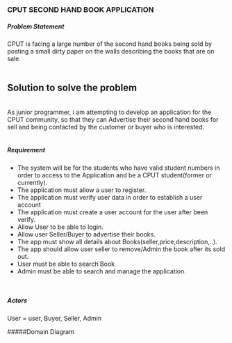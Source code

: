 ### CPUT SECOND HAND BOOK APPLICATION

##### Problem Statement <br />
CPUT is facing a large number of the second hand books
 being sold by posting a small dirty paper on the walls describing 
the books that are on sale.<br>
<br>
## Solution to solve the problem <br>
<br>
As junior programmer, i am attempting to develop an 
application for the CPUT community, so that they can 
Advertise their second hand books for sell and being 
contacted by the customer or buyer who is interested.<br>
<br>

##### Requirement<br>

- The system will be for the students who have valid student numbers
 in order to access to the Application and be
 a CPUT student(former or currently). <br>
- The application must allow a user to register.<br>
- The application must verify user data in order to establish a user account<br>
- The application must create a user account for the user after been verify.
- Allow User to be able to login.
- Allow user Seller/Buyer to advertise their books.
- The app must show all details about Books(seller,price,description,..).
- The app should allow user seller to remove/Admin the book after its sold out.
- User must be able to search Book
- Admin must be able to search and manage the application.<br>
<br>
 
 ##### Actors <br>
 User = user, Buyer, Seller, Admin
 <br>
 
 #####Domain Diagram <br>
 
 
 

